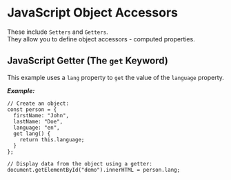 # JavaScript Object Accessors
These include `Setters` and `Getters`.  
They allow you to define object accessors - computed properties.

## JavaScript Getter (The `get` Keyword)
This example uses a `lang` property to `get` the value of the `language` property.

***Example:***

```
// Create an object:
const person = {
  firstName: "John",
  lastName: "Doe",
  language: "en",
  get lang() {
    return this.language;
  }
};

// Display data from the object using a getter:
document.getElementById("demo").innerHTML = person.lang;
```